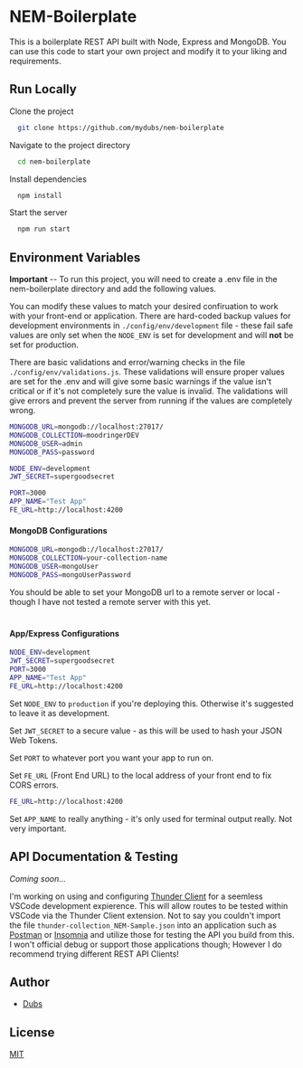 # NEM-Boilerplate

This is a boilerplate REST API built with Node, Express and MongoDB. You can use this code to start your own project and modify it to your liking and requirements.

## Run Locally

Clone the project

```bash
  git clone https://github.com/mydubs/nem-boilerplate
```

Navigate to the project directory

```bash
  cd nem-boilerplate
```

Install dependencies

```bash
  npm install
```

Start the server

```bash
  npm run start
```

## Environment Variables

**Important** -- To run this project, you will need to create a .env file in the nem-boilerplate directory and add the following values.

You can modify these values to match your desired confiruation to work with your front-end or application. There are hard-coded backup values for development environments in `./config/env/development` file - these fail safe values are only set when the `NODE_ENV` is set for development and will **not** be set for production.

There are basic validations and error/warning checks in the file `./config/env/validations.js`. These validations will ensure proper values are set for the .env and will give some basic warnings if the value isn't critical or if it's not completely sure the value is invalid. The validations will give errors and prevent the server from running if the values are completely wrong.

```bash
MONGODB_URL=mongodb://localhost:27017/
MONGODB_COLLECTION=moodringerDEV
MONGODB_USER=admin
MONGODB_PASS=password

NODE_ENV=development
JWT_SECRET=supergoodsecret

PORT=3000
APP_NAME="Test App"
FE_URL=http://localhost:4200
```

#### MongoDB Configurations

```bash
MONGODB_URL=mongodb://localhost:27017/
MONGODB_COLLECTION=your-collection-name
MONGODB_USER=mongoUser
MONGODB_PASS=mongoUserPassword
```

You should be able to set your MongoDB url to a remote server or local - though I have not tested a remote server with this yet.

#

#### App/Express Configurations

```bash
NODE_ENV=development
JWT_SECRET=supergoodsecret
PORT=3000
APP_NAME="Test App"
FE_URL=http://localhost:4200
```

Set `NODE_ENV` to `production` if you're deploying this. Otherwise it's suggested to leave it as development.

Set `JWT_SECRET` to a secure value - as this will be used to hash your JSON Web Tokens.

Set `PORT` to whatever port you want your app to run on.

Set `FE_URL` (Front End URL) to the local address of your front end to fix CORS errors.

```bash
FE_URL=http://localhost:4200
```

Set `APP_NAME` to really anything - it's only used for terminal output really. Not very important.

## API Documentation & Testing

_Coming soon..._

I'm working on using and configuring [Thunder Client](https://www.thunderclient.com/) for a seemless VSCode development expierence. This will allow routes to be tested within VSCode via the Thunder Client extension. Not to say you couldn't import the file `thunder-collection_NEM-Sample.json` into an application such as [Postman](https://www.postman.com/) or [Insomnia](https://insomnia.rest/) and utilize those for testing the API you build from this. I won't official debug or support those applications though; However I do recommend trying different REST API Clients!

## Author

- [Dubs](https://www.github.com/mydubs)

## License

[MIT](https://choosealicense.com/licenses/mit/)
